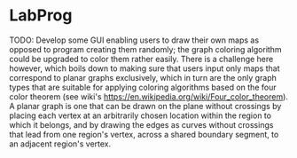 # LabProg

TODO:
Develop some GUI enabling users to draw their own maps as opposed to program creating them randomly; the graph coloring algorithm could be upgraded to color them rather easily. There is a challenge here however, which boils down to making sure that users input  only maps that correspond to planar graphs exclusively, which in turn are the only graph types that are suitable for applying coloring algorithms based on the four color theorem (see wiki's https://en.wikipedia.org/wiki/Four_color_theorem). A planar graph is one that can be drawn on the plane without crossings by placing each vertex at an arbitrarily chosen location within the region to which it belongs, and by drawing the edges as curves without crossings that lead from one region's vertex, across a shared boundary segment, to an adjacent region's vertex.


